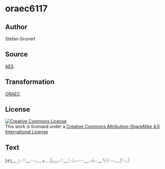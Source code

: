 # oraec6117

## Author

Stefan Grunert

## Source

[AES](https://github.com/simondschweitzer/aes)

## Transformation

[ORAEC](https://oraec.github.io/)

## License

<a rel="license" href="http://creativecommons.org/licenses/by-sa/4.0/"><img alt="Creative Commons License" style="border-width:0" src="https://i.creativecommons.org/l/by-sa/4.0/88x31.png" /></a><br />This work is licensed under a <a rel="license" href="http://creativecommons.org/licenses/by-sa/4.0/">Creative Commons Attribution-ShareAlike 4.0 International License</a>

## Text

[⯑]𓈖𓊨𓏏𓄣𓈖𓎟𓆑𓁷𓂋𓋴𓈙𓏏𓍔𓈖𓎗𓏏𓌃𓏛𓎟𓈖𓏏𓇓𓏏𓈖𓌸𓇋𓇋𓎟𓆑𓋴𓌫𓄤<br>
